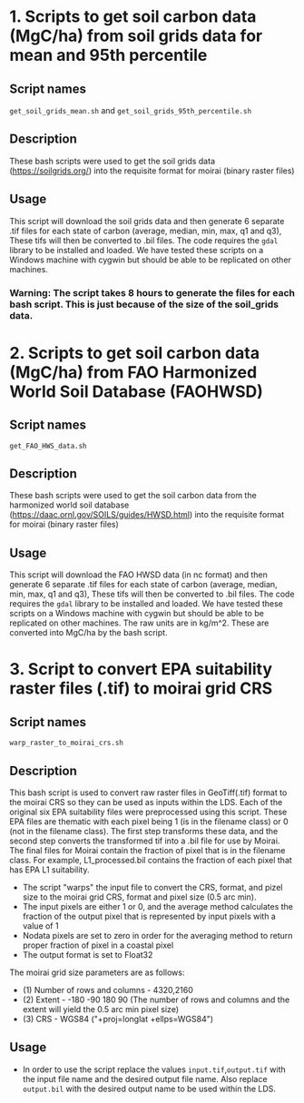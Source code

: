 # 1. Scripts to get soil carbon data (MgC/ha) from soil grids data for mean and 95th percentile 

## Script names
`get_soil_grids_mean.sh` and `get_soil_grids_95th_percentile.sh`

## Description
These bash scripts were used to get the soil grids data (https://soilgrids.org/) into the requisite format for moirai (binary raster files)

## Usage
This script will download the soil grids data and then generate 6 separate .tif files for each state of carbon (average, median, min, max, q1 and q3), These tifs will then be converted to .bil files. The code requires the `gdal` library to be installed and loaded. We have tested these scripts on a Windows machine with cygwin but should be able to be replicated on other machines.

### Warning: The script takes 8 hours to generate the files for each bash script. This is just because of the size of the soil_grids data. 

# 2. Scripts to get soil carbon data (MgC/ha) from FAO Harmonized World Soil Database (FAOHWSD)

## Script names
`get_FAO_HWS_data.sh`

## Description
These bash scripts were used to get the soil carbon data from the harmonized world soil database (https://daac.ornl.gov/SOILS/guides/HWSD.html) into the requisite format for moirai (binary raster files)

## Usage
This script will download the FAO HWSD data (in nc format) and then generate 6 separate .tif files for each state of carbon (average, median, min, max, q1 and q3), These tifs will then be converted to .bil files. The code requires the `gdal` library to be installed and loaded. We have tested these scripts on a Windows machine with cygwin but should be able to be replicated on other machines. The raw units are in kg/m^2. These are converted into MgC/ha by the bash script.

# 3. Script to convert EPA suitability raster files (.tif) to moirai grid CRS

## Script names
`warp_raster_to_moirai_crs.sh`

## Description
This bash script is used to convert raw raster files in GeoTiff(.tif) format to the moirai CRS so they can be used as inputs within the LDS. Each of the original six EPA suitability files were preprocessed using this script. These EPA files are thematic with each pixel being 1 (is in the filename class) or 0 (not in the filename class). The first step transforms these data, and the second step converts the transformed tif into a .bil file for use by Moirai. The final files for Moirai contain the fraction of pixel that is in the filename class. For example, L1_processed.bil contains the fraction of each pixel that has EPA L1 suitability.

* The script "warps" the input file to convert the CRS, format, and pizel size to the moirai grid CRS, format and pixel size (0.5 arc min). 
* The input pixels are either 1 or 0, and the average method calculates the fraction of the output pixel that is represented by input pixels with a value of 1
* Nodata pixels are set to zero in order for the averaging method to return proper fraction of pixel in a coastal pixel
* The output format is set to Float32

The moirai grid size parameters are as follows:

* (1) Number of rows and columns - 4320,2160
* (2) Extent - -180 -90 180 90 (The number of rows and columns and the extent will yield the 0.5 arc min pixel size)
* (3) CRS - WGS84 ("+proj=longlat +ellps=WGS84")  

## Usage
* In order to use the script replace the values `input.tif`,`output.tif` with the input file name and the desired output file name. Also replace `output.bil` with the desired output name to be used within the LDS.


